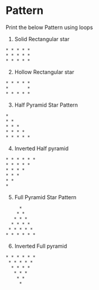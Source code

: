 # Pattern

Print the below Pattern using loops
 
1) Solid Rectangular star
```
* * * * *
* * * * *
* * * * *
```
2) Hollow Rectangular star
```
* * * * *
*       *
* * * * *
```
3) Half Pyramid Star Pattern
```
*
* *
* * *
* * * *
* * * * *
```
4) Inverted Half pyramid
```
* * * * * *
* * * * *
* * * *
* * *
* *
*
```
5) Full Pyramid Star Pattern
```
     *
    * *
   * * *
  * * * *
 * * * * *
* * * * * *
```
6) Inverted Full pyramid
```
* * * * * *
 * * * * *
  * * * *
   * * *
    * *
     *
```
